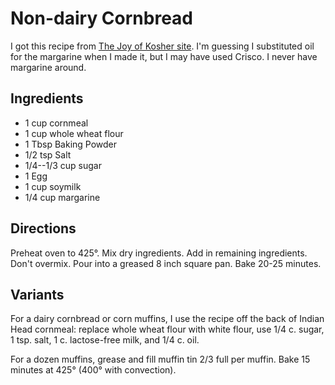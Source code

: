 # Non-dairy Cornbread

I got this recipe from [The Joy of Kosher site](http://www.joyofkosher.com/recipes/non-dairy-cornbread/).  I'm guessing I substituted oil for the margarine when I made it, but I may have used Crisco.  I never have margarine around.

## Ingredients

* 1 cup cornmeal
* 1 cup whole wheat flour
* 1 Tbsp Baking Powder
* 1/2 tsp Salt
* 1/4--1/3 cup sugar
* 1 Egg
* 1 cup soymilk
* 1/4 cup margarine

## Directions

Preheat oven to 425°.  Mix dry ingredients.  Add in remaining ingredients.  Don't overmix.  Pour into a greased 8 inch square pan.  Bake 20-25 minutes.

## Variants

For a dairy cornbread or corn muffins, I use the recipe off the back of Indian Head cornmeal:  replace whole wheat flour with white flour, use 1/4 c. sugar, 1 tsp. salt, 1 c. lactose-free milk, and 1/4 c. oil.

For a dozen muffins, grease and fill muffin tin 2/3 full per muffin.  Bake 15 minutes at 425° (400° with convection).
